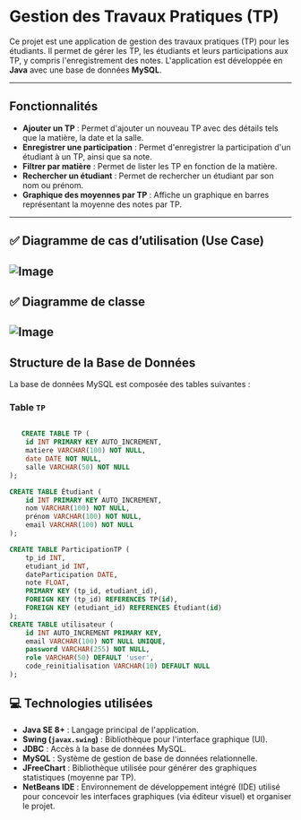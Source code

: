 # Gestion des Travaux Pratiques (TP)

Ce projet est une application de gestion des travaux pratiques (TP) pour les étudiants. Il permet de gérer les TP, les étudiants et leurs participations aux TP, y compris l'enregistrement des notes. L'application est développée en **Java** avec une base de données **MySQL**.

---

## Fonctionnalités

- **Ajouter un TP** : Permet d'ajouter un nouveau TP avec des détails tels que la matière, la date et la salle.
- **Enregistrer une participation** : Permet d'enregistrer la participation d'un étudiant à un TP, ainsi que sa note.
- **Filtrer par matière** : Permet de lister les TP en fonction de la matière.
- **Rechercher un étudiant** : Permet de rechercher un étudiant par son nom ou prénom.
- **Graphique des moyennes par TP** : Affiche un graphique en barres représentant la moyenne des notes par TP.

---
## ✅ Diagramme de cas d’utilisation (Use Case)
![Image](https://github.com/user-attachments/assets/d35495b8-709f-4746-99bf-7bc11185f4a5)
---
## ✅ Diagramme de classe
![Image](https://github.com/user-attachments/assets/2f3aa477-3a95-40ca-86e6-225e0e136c6c)
---
## Structure de la Base de Données

La base de données MySQL est composée des tables suivantes :

### Table `TP`
```sql

   CREATE TABLE TP (
    id INT PRIMARY KEY AUTO_INCREMENT,
    matiere VARCHAR(100) NOT NULL,
    date DATE NOT NULL,
    salle VARCHAR(50) NOT NULL
);

CREATE TABLE Étudiant (
    id INT PRIMARY KEY AUTO_INCREMENT,
    nom VARCHAR(100) NOT NULL,
    prénom VARCHAR(100) NOT NULL,
    email VARCHAR(100) NOT NULL
);

CREATE TABLE ParticipationTP (
    tp_id INT,
    etudiant_id INT,
    dateParticipation DATE,
    note FLOAT,
    PRIMARY KEY (tp_id, etudiant_id),
    FOREIGN KEY (tp_id) REFERENCES TP(id),
    FOREIGN KEY (etudiant_id) REFERENCES Étudiant(id)
);
CREATE TABLE utilisateur (
    id INT AUTO_INCREMENT PRIMARY KEY,
    email VARCHAR(100) NOT NULL UNIQUE,
    password VARCHAR(255) NOT NULL,
    role VARCHAR(50) DEFAULT 'user',
    code_reinitialisation VARCHAR(10) DEFAULT NULL
);

```
## 💻 Technologies utilisées

- **Java SE 8+** : Langage principal de l'application.
- **Swing (`javax.swing`)** : Bibliothèque pour l'interface graphique (UI).
- **JDBC** : Accès à la base de données MySQL.
- **MySQL** : Système de gestion de base de données relationnelle.
- **JFreeChart** : Bibliothèque utilisée pour générer des graphiques statistiques (moyenne par TP).
- **NetBeans IDE** : Environnement de développement intégré (IDE) utilisé pour concevoir les interfaces graphiques (via éditeur visuel) et organiser le projet.

